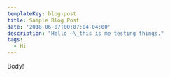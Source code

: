 ```yaml
---
templateKey: blog-post
title: Sample Blog Post
date: '2018-06-07T00:07:04-04:00'
description: "Hello –\_this is me testing things."
tags:
  - Hi
---
```

Body!

